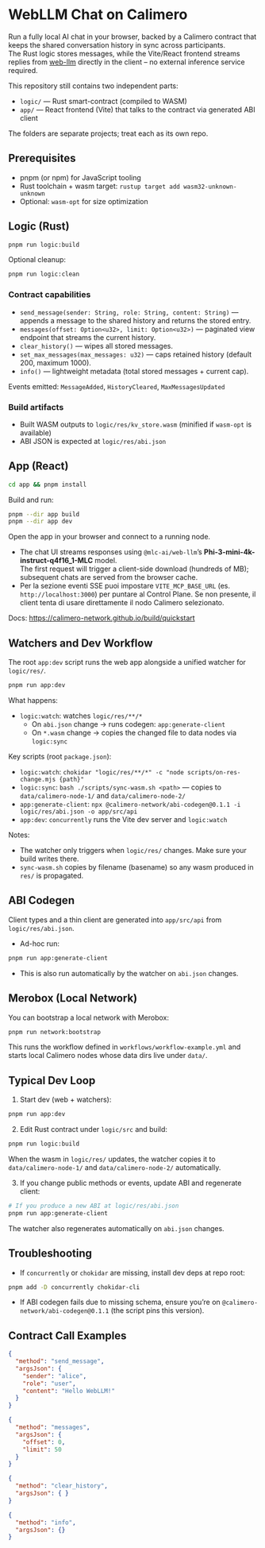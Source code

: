 # WebLLM Chat on Calimero

Run a fully local AI chat in your browser, backed by a Calimero contract that keeps the shared conversation history in sync across participants.  
The Rust logic stores messages, while the Vite/React frontend streams replies from [web-llm](https://github.com/mlc-ai/web-llm) directly in the client – no external inference service required.

This repository still contains two independent parts:

- `logic/` — Rust smart-contract (compiled to WASM)
- `app/` — React frontend (Vite) that talks to the contract via generated ABI client

The folders are separate projects; treat each as its own repo.

## Prerequisites

- pnpm (or npm) for JavaScript tooling
- Rust toolchain + wasm target: `rustup target add wasm32-unknown-unknown`
- Optional: `wasm-opt` for size optimization

## Logic (Rust)

```bash
pnpm run logic:build
```

Optional cleanup:

```bash
pnpm run logic:clean
```

### Contract capabilities

- `send_message(sender: String, role: String, content: String)` — appends a message to the shared history and returns the stored entry.
- `messages(offset: Option<u32>, limit: Option<u32>)` — paginated view endpoint that streams the current history.
- `clear_history()` — wipes all stored messages.
- `set_max_messages(max_messages: u32)` — caps retained history (default 200, maximum 1000).
- `info()` — lightweight metadata (total stored messages + current cap).

Events emitted: `MessageAdded`, `HistoryCleared`, `MaxMessagesUpdated`

### Build artifacts

- Built WASM outputs to `logic/res/kv_store.wasm` (minified if `wasm-opt` is available)
- ABI JSON is expected at `logic/res/abi.json`

## App (React)

```bash
cd app && pnpm install
```

Build and run:

```bash
pnpm --dir app build
pnpm --dir app dev
```

Open the app in your browser and connect to a running node.

- The chat UI streams responses using `@mlc-ai/web-llm`’s **Phi-3-mini-4k-instruct-q4f16_1-MLC** model.  
  The first request will trigger a client-side download (hundreds of MB); subsequent chats are served from the browser cache.
- Per la sezione eventi SSE puoi impostare `VITE_MCP_BASE_URL` (es. `http://localhost:3000`) per puntare al Control Plane. Se non presente, il client tenta di usare direttamente il nodo Calimero selezionato.

Docs: https://calimero-network.github.io/build/quickstart

## Watchers and Dev Workflow

The root `app:dev` script runs the web app alongside a unified watcher for `logic/res/`.

```bash
pnpm run app:dev
```

What happens:

- `logic:watch`: watches `logic/res/**/*`
  - On `abi.json` change → runs codegen: `app:generate-client`
  - On `*.wasm` change → copies the changed file to data nodes via `logic:sync`

Key scripts (root `package.json`):

- `logic:watch`: `chokidar "logic/res/**/*" -c "node scripts/on-res-change.mjs {path}"`
- `logic:sync`: `bash ./scripts/sync-wasm.sh <path>` — copies to `data/calimero-node-1/` and `data/calimero-node-2/`
- `app:generate-client`: `npx @calimero-network/abi-codegen@0.1.1 -i logic/res/abi.json -o app/src/api`
- `app:dev`: `concurrently` runs the Vite dev server and `logic:watch`

Notes:

- The watcher only triggers when `logic/res/` changes. Make sure your build writes there.
- `sync-wasm.sh` copies by filename (basename) so any wasm produced in `res/` is propagated.

## ABI Codegen

Client types and a thin client are generated into `app/src/api` from `logic/res/abi.json`.

- Ad-hoc run:

```bash
pnpm run app:generate-client
```

- This is also run automatically by the watcher on `abi.json` changes.

## Merobox (Local Network)

You can bootstrap a local network with Merobox:

```bash
pnpm run network:bootstrap
```

This runs the workflow defined in `workflows/workflow-example.yml` and starts local Calimero nodes whose data dirs live under `data/`.

## Typical Dev Loop

1) Start dev (web + watchers):

```bash
pnpm run app:dev
```

2) Edit Rust contract under `logic/src` and build:

```bash
pnpm run logic:build
```

When the wasm in `logic/res/` updates, the watcher copies it to `data/calimero-node-1/` and `data/calimero-node-2/` automatically.

3) If you change public methods or events, update ABI and regenerate client:

```bash
# If you produce a new ABI at logic/res/abi.json
pnpm run app:generate-client
```

The watcher also regenerates automatically on `abi.json` changes.

## Troubleshooting

- If `concurrently` or `chokidar` are missing, install dev deps at repo root:

```bash
pnpm add -D concurrently chokidar-cli
```

- If ABI codegen fails due to missing schema, ensure you’re on `@calimero-network/abi-codegen@0.1.1` (the script pins this version).

## Contract Call Examples

```json
{
  "method": "send_message",
  "argsJson": {
    "sender": "alice",
    "role": "user",
    "content": "Hello WebLLM!"
  }
}
```

```json
{
  "method": "messages",
  "argsJson": {
    "offset": 0,
    "limit": 50
  }
}
```

```json
{
  "method": "clear_history",
  "argsJson": { }
}
```

```json
{
  "method": "info",
  "argsJson": {}
}
```
